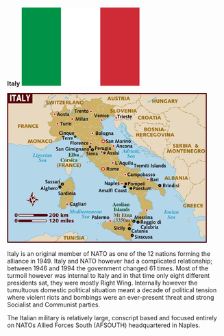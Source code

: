 **Italy** ![](/assets/images/nato/it/image1.png)

![](/assets/images/nato/it/image2.jpg)

Italy is an original member of NATO as one of the 12 nations forming the
alliance in 1949. Italy and NATO however had a complicated relationship;
between 1946 and 1994 the government changed 61 times. Most of the
turmoil however was internal to Italy and in that time only eight
different presidents sat, they were mostly Right Wing. Internally
however the tumultuous domestic political situation meant a decade of
political tension where violent riots and bombings were an ever-present
threat and strong Socialist and Communist parties.

The Italian military is relatively large, conscript based and focused
entirely on NATOs Allied Forces South (AFSOUTH) headquartered in Naples.

